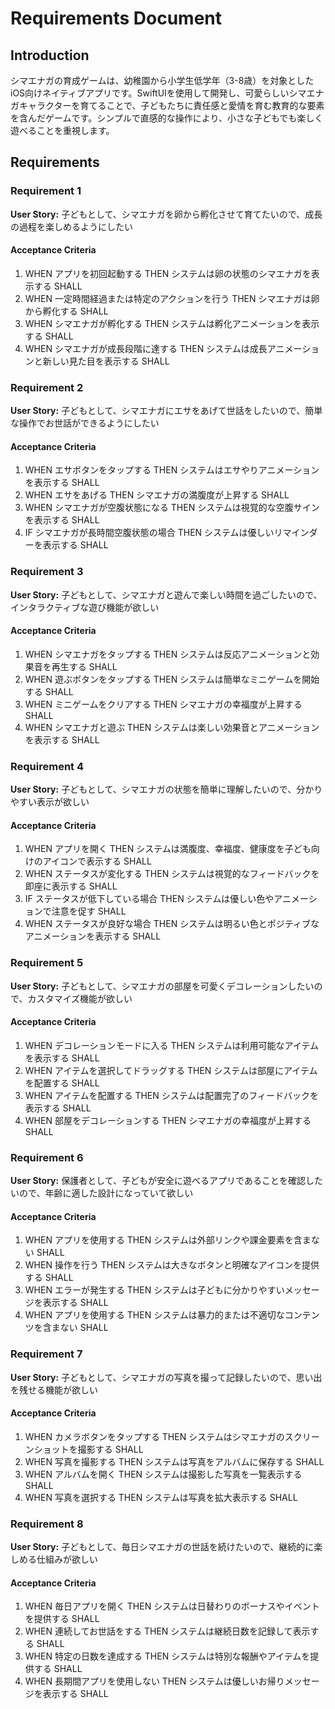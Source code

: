 # Requirements Document

## Introduction

シマエナガの育成ゲームは、幼稚園から小学生低学年（3-8歳）を対象としたiOS向けネイティブアプリです。SwiftUIを使用して開発し、可愛らしいシマエナガキャラクターを育てることで、子どもたちに責任感と愛情を育む教育的な要素を含んだゲームです。シンプルで直感的な操作により、小さな子どもでも楽しく遊べることを重視します。

## Requirements

### Requirement 1

**User Story:** 子どもとして、シマエナガを卵から孵化させて育てたいので、成長の過程を楽しめるようにしたい

#### Acceptance Criteria

1. WHEN アプリを初回起動する THEN システムは卵の状態のシマエナガを表示する SHALL
2. WHEN 一定時間経過または特定のアクションを行う THEN シマエナガは卵から孵化する SHALL
3. WHEN シマエナガが孵化する THEN システムは孵化アニメーションを表示する SHALL
4. WHEN シマエナガが成長段階に達する THEN システムは成長アニメーションと新しい見た目を表示する SHALL

### Requirement 2

**User Story:** 子どもとして、シマエナガにエサをあげて世話をしたいので、簡単な操作でお世話ができるようにしたい

#### Acceptance Criteria

1. WHEN エサボタンをタップする THEN システムはエサやりアニメーションを表示する SHALL
2. WHEN エサをあげる THEN シマエナガの満腹度が上昇する SHALL
3. WHEN シマエナガが空腹状態になる THEN システムは視覚的な空腹サインを表示する SHALL
4. IF シマエナガが長時間空腹状態の場合 THEN システムは優しいリマインダーを表示する SHALL

### Requirement 3

**User Story:** 子どもとして、シマエナガと遊んで楽しい時間を過ごしたいので、インタラクティブな遊び機能が欲しい

#### Acceptance Criteria

1. WHEN シマエナガをタップする THEN システムは反応アニメーションと効果音を再生する SHALL
2. WHEN 遊ぶボタンをタップする THEN システムは簡単なミニゲームを開始する SHALL
3. WHEN ミニゲームをクリアする THEN シマエナガの幸福度が上昇する SHALL
4. WHEN シマエナガと遊ぶ THEN システムは楽しい効果音とアニメーションを表示する SHALL

### Requirement 4

**User Story:** 子どもとして、シマエナガの状態を簡単に理解したいので、分かりやすい表示が欲しい

#### Acceptance Criteria

1. WHEN アプリを開く THEN システムは満腹度、幸福度、健康度を子ども向けのアイコンで表示する SHALL
2. WHEN ステータスが変化する THEN システムは視覚的なフィードバックを即座に表示する SHALL
3. IF ステータスが低下している場合 THEN システムは優しい色やアニメーションで注意を促す SHALL
4. WHEN ステータスが良好な場合 THEN システムは明るい色とポジティブなアニメーションを表示する SHALL

### Requirement 5

**User Story:** 子どもとして、シマエナガの部屋を可愛くデコレーションしたいので、カスタマイズ機能が欲しい

#### Acceptance Criteria

1. WHEN デコレーションモードに入る THEN システムは利用可能なアイテムを表示する SHALL
2. WHEN アイテムを選択してドラッグする THEN システムは部屋にアイテムを配置する SHALL
3. WHEN アイテムを配置する THEN システムは配置完了のフィードバックを表示する SHALL
4. WHEN 部屋をデコレーションする THEN シマエナガの幸福度が上昇する SHALL

### Requirement 6

**User Story:** 保護者として、子どもが安全に遊べるアプリであることを確認したいので、年齢に適した設計になっていて欲しい

#### Acceptance Criteria

1. WHEN アプリを使用する THEN システムは外部リンクや課金要素を含まない SHALL
2. WHEN 操作を行う THEN システムは大きなボタンと明確なアイコンを提供する SHALL
3. WHEN エラーが発生する THEN システムは子どもに分かりやすいメッセージを表示する SHALL
4. WHEN アプリを使用する THEN システムは暴力的または不適切なコンテンツを含まない SHALL

### Requirement 7

**User Story:** 子どもとして、シマエナガの写真を撮って記録したいので、思い出を残せる機能が欲しい

#### Acceptance Criteria

1. WHEN カメラボタンをタップする THEN システムはシマエナガのスクリーンショットを撮影する SHALL
2. WHEN 写真を撮影する THEN システムは写真をアルバムに保存する SHALL
3. WHEN アルバムを開く THEN システムは撮影した写真を一覧表示する SHALL
4. WHEN 写真を選択する THEN システムは写真を拡大表示する SHALL

### Requirement 8

**User Story:** 子どもとして、毎日シマエナガの世話を続けたいので、継続的に楽しめる仕組みが欲しい

#### Acceptance Criteria

1. WHEN 毎日アプリを開く THEN システムは日替わりのボーナスやイベントを提供する SHALL
2. WHEN 連続してお世話をする THEN システムは継続日数を記録して表示する SHALL
3. WHEN 特定の日数を達成する THEN システムは特別な報酬やアイテムを提供する SHALL
4. WHEN 長期間アプリを使用しない THEN システムは優しいお帰りメッセージを表示する SHALL